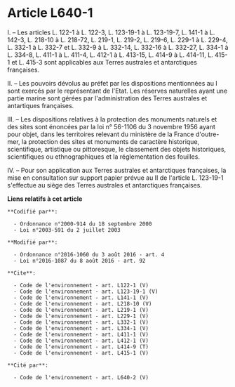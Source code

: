 # Article L640-1

I. – Les articles L. 122-1 à L. 122-3, L. 123-19-1 à L. 123-19-7, L. 141-1 à L. 142-3, L. 218-10 à L. 218-72, L. 219-1, L.
219-2, L. 219-6, L. 229-1 à L. 229-4, L. 332-1 à L. 332-7 et L. 332-9 à L. 332-14, L. 332-16 à L. 332-27, L. 334-1 à L.
334-8, L. 411-1 à L. 411-4, L. 412-1 à L. 413-15, L. 414-9 à L. 414-11, L. 415-1 et L. 415-3 sont applicables aux Terres
australes et antarctiques françaises.

II. – Les pouvoirs dévolus au préfet par les dispositions mentionnées au I sont exercés par le représentant de l'Etat. Les
réserves naturelles ayant une partie marine sont gérées par l'administration des Terres australes et antartiques françaises.

III. – Les dispositions relatives à la protection des monuments naturels et des sites sont énoncées par la loi n° 56-1106 du
3 novembre 1956 ayant pour objet, dans les territoires relevant du ministère de la France d'outre-mer, la protection des
sites et monuments de caractère historique, scientifique, artistique ou pittoresque, le classement des objets historiques,
scientifiques ou ethnographiques et la réglementation des fouilles.

IV. – Pour son application aux Terres australes et antarctiques françaises, la mise en consultation sur support papier prévue
au II de l'article L. 123-19-1 s'effectue au siège des Terres australes et antarctiques françaises.

**Liens relatifs à cet article**

	**Codifié par**:

	  - Ordonnance n°2000-914 du 18 septembre 2000
	  - Loi n°2003-591 du 2 juillet 2003

	**Modifié par**:

	  - Ordonnance n°2016-1060 du 3 août 2016 - art. 4
	  - Loi n°2016-1087 du 8 août 2016 - art. 92

	**Cite**:

	  - Code de l'environnement - art. L122-1 (V)
	  - Code de l'environnement - art. L123-19-1 (V)
	  - Code de l'environnement - art. L141-1 (V)
	  - Code de l'environnement - art. L218-10 (V)
	  - Code de l'environnement - art. L219-1 (V)
	  - Code de l'environnement - art. L229-1 (V)
	  - Code de l'environnement - art. L332-1 (V)
	  - Code de l'environnement - art. L334-1 (V)
	  - Code de l'environnement - art. L411-1 (V)
	  - Code de l'environnement - art. L412-1 (V)
	  - Code de l'environnement - art. L414-9 (T)
	  - Code de l'environnement - art. L415-1 (V)

	**Cité par**:

	  - Code de l'environnement - art. L640-2 (V)
